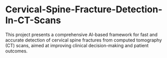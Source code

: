 # Cervical-Spine-Fracture-Detection-In-CT-Scans
This project presents a comprehensive AI-based framework for fast and accurate detection of cervical spine fractures from computed tomography (CT) scans, aimed at improving clinical decision-making and patient outcomes.
